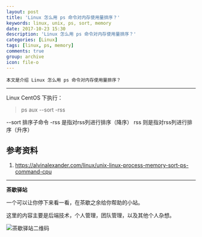 ```yaml
---
layout: post
title: 'Linux 怎么用 ps 命令对内存使用量排序？'
keywords: linux, unix, ps, sort, memory
date: 2017-10-23 15:30
description: 'Linux 怎么用 ps 命令对内存使用量排序？'
categories: [Linux]
tags: [linux, ps, memory]
comments: true
group: archive
icon: file-o
---
```


    本文是介绍 Linux 怎么用 ps 命令对内存使用量排序？

----

Linux CentOS 下执行：
>ps aux --sort -rss

--sort 排序子命令
-rss 是指对rss列进行排序（降序）
rss 则是指对rss列进行排序（升序）

## 参考资料 ##

1. https://alvinalexander.com/linux/unix-linux-process-memory-sort-ps-command-cpu

----

**茶歇驿站**

一个可以让你停下来看一看，在茶歇之余给你帮助的小站。

这里的内容主要是后端技术，个人管理，团队管理，以及其他个人杂想。

![茶歇驿站二维码](http://oqos7hrvp.bkt.clouddn.com/blog/tech_tea.jpg)
